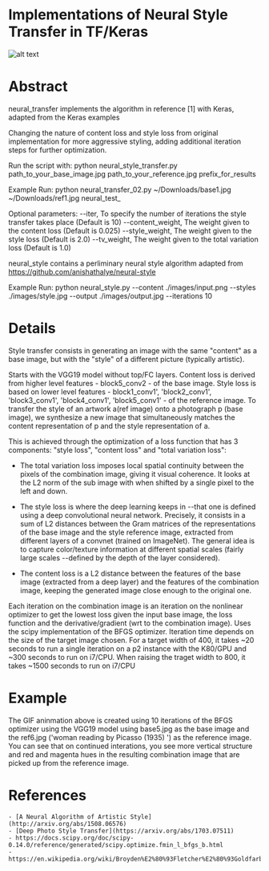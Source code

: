 # Implementations of Neural Style Transfer in TF/Keras


![alt text](https://github.com/xuberance137/styleflow/blob/master/remote/b5r6_animation.gif)

# Abstract


neural_transfer implements the algorithm in reference [1] with Keras, adapted from the Keras examples

Changing the nature of content loss and style loss from original implementation for more aggressive styling, adding additional iteration steps for further optimization.

Run the script with:
python neural_style_transfer.py path_to_your_base_image.jpg path_to_your_reference.jpg prefix_for_results

Example Run:
python neural_transfer_02.py ~/Downloads/base1.jpg ~/Downloads/ref1.jpg neural_test_

Optional parameters:
--iter, To specify the number of iterations the style transfer takes place (Default is 10)
--content_weight, The weight given to the content loss (Default is 0.025)
--style_weight, The weight given to the style loss (Default is 2.0)
--tv_weight, The weight given to the total variation loss (Default is 1.0)

neural_style contains a perliminary neural style algorithm adapted from https://github.com/anishathalye/neural-style

Example Run:
python neural_style.py --content ./images/input.png --styles ./images/style.jpg --output ./images/output.jpg --iterations 10

# Details

Style transfer consists in generating an image with the same "content" as a base image, but with the "style" of a different picture (typically artistic).

Starts with the VGG19 model without top/FC layers. 
Content loss is derived from higher level features - block5_conv2 - of the base image.
Style loss is based on lower level features - block1_conv1', 'block2_conv1', 'block3_conv1', 'block4_conv1', 'block5_conv1' - of the reference image.
To transfer the style of an artwork a(ref image) onto a photograph p (base image), we synthesize a new image that 
simultaneously matches the content representation of p and the style representation of a.

This is achieved through the optimization of a loss function that has 3 components: "style loss", "content loss" and "total variation loss":

- The total variation loss imposes local spatial continuity between
the pixels of the combination image, giving it visual coherence. It looks at the L2 norm of the sub image with when shifted by a single pixel to the left and down.

- The style loss is where the deep learning keeps in --that one is defined
using a deep convolutional neural network. Precisely, it consists in a sum of
L2 distances between the Gram matrices of the representations of
the base image and the style reference image, extracted from
different layers of a convnet (trained on ImageNet). The general idea
is to capture color/texture information at different spatial
scales (fairly large scales --defined by the depth of the layer considered).

 - The content loss is a L2 distance between the features of the base
image (extracted from a deep layer) and the features of the combination image,
keeping the generated image close enough to the original one.

Each iteration on the combination image is an iteration on the nonlinear optimizer to get the lowest loss given the input base image, the loss function
and the derivative/gradient (wrt to the combination image). Uses the scipy implementation of the BFGS optimizer. Iteration time depends on the size of the target image chosen. For a target width of 400, it takes ~20 seconds to run a single iteration on a p2 instance with the K80/GPU and ~300 seconds to run on i7/CPU. When raising the traget width to 800, it takes ~1500 seconds to run on i7/CPU


# Example

The GIF aninmation above is created using 10 iterations of the BFGS optimizer using the VGG19 model using base5.jpg as the base image and the ref6.jpg ('woman reading by Picasso (1935) ') as the reference image. You can see that on continued interations, you see more vertical structure and red and magenta hues in the resulting combination image that are picked up from the reference image.

# References
    - [A Neural Algorithm of Artistic Style](http://arxiv.org/abs/1508.06576)
    - [Deep Photo Style Transfer](https://arxiv.org/abs/1703.07511)
    - https://docs.scipy.org/doc/scipy-0.14.0/reference/generated/scipy.optimize.fmin_l_bfgs_b.html
    - https://en.wikipedia.org/wiki/Broyden%E2%80%93Fletcher%E2%80%93Goldfarb%E2%80%93Shanno_algorithm
